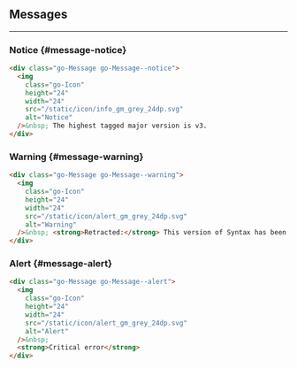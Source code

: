 ## Messages

---

### Notice {#message-notice}

```html
<div class="go-Message go-Message--notice">
  <img
    class="go-Icon"
    height="24"
    width="24"
    src="/static/icon/info_gm_grey_24dp.svg"
    alt="Notice"
  />&nbsp; The highest tagged major version is v3.
</div>
```

### Warning {#message-warning}

```html
<div class="go-Message go-Message--warning">
  <img
    class="go-Icon"
    height="24"
    width="24"
    src="/static/icon/alert_gm_grey_24dp.svg"
    alt="Warning"
  />&nbsp; <strong>Retracted:</strong> This version of Syntax has been retracted.
</div>
```

### Alert {#message-alert}

```html
<div class="go-Message go-Message--alert">
  <img
    class="go-Icon"
    height="24"
    width="24"
    src="/static/icon/alert_gm_grey_24dp.svg"
    alt="Alert"
  />&nbsp;
  <strong>Critical error</strong>
</div>
```
